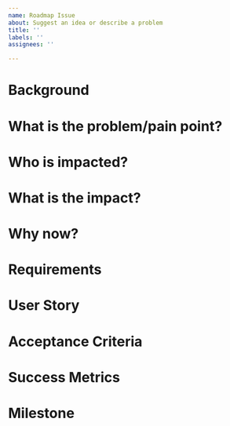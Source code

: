 ```yaml
---
name: Roadmap Issue
about: Suggest an idea or describe a problem
title: ''
labels: ''
assignees: ''

---
```


# Background

# What is the problem/pain point?

# Who is impacted?

# What is the impact?

# Why now?

# Requirements

# User Story

# Acceptance Criteria

# Success Metrics

# Milestone
